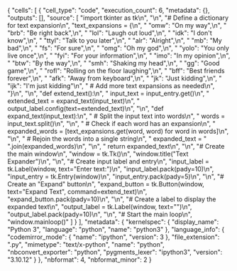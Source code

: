 {
 "cells": [
  {
   "cell_type": "code",
   "execution_count": 6,
   "metadata": {},
   "outputs": [],
   "source": [
    "import tkinter as tk\n",
    "\n",
    "# Define a dictionary for text expansion\n",
    "text_expansions = {\n",
    "    \"omw\": \"On my way\",\n",
    "    \"brb\": \"Be right back\",\n",
    "    \"lol\": \"Laugh out loud\",\n",
    "    \"idk\": \"I don't know\",\n",
    "    \"ttyl\": \"Talk to you later\",\n",
    "    \"alr\": \"Alright\",\n",
    "    \"mb\": \"My bad\",\n",
    "    \"fs\": \"For sure\",\n",
    "    \"omg\": \"Oh my god\",\n",
    "    \"yolo\": \"You only live once\",\n",
    "    \"fyi\": \"For your information\",\n",
    "    \"imo\": \"In my opinion\",\n",
    "    \"btw\": \"By the way\",\n",
    "    \"smh\": \"Shaking my head\",\n",
    "    \"gg\": \"Good game\",\n",
    "    \"rofl\": \"Rolling on the floor laughing\",\n",
    "    \"bff\": \"Best friends forever\",\n",
    "    \"afk\": \"Away from keyboard\",\n",
    "    \"jk\": \"Just kidding\",\n",
    "    \"ijk\": \"I'm just kidding\"\n",
    "    # Add more text expansions as needed\n",
    "}\n",
    "\n",
    "def extend_text():\n",
    "    input_text = input_entry.get()\n",
    "    extended_text = expand_text(input_text)\n",
    "    output_label.config(text=extended_text)\n",
    "\n",
    "def expand_text(input_text):\n",
    "    # Split the input text into words\n",
    "    words = input_text.split()\n",
    "\n",
    "    # Check if each word has an expansion\n",
    "    expanded_words = [text_expansions.get(word, word) for word in words]\n",
    "\n",
    "    # Rejoin the words into a single string\n",
    "    expanded_text = \" \".join(expanded_words)\n",
    "\n",
    "    return expanded_text\n",
    "\n",
    "# Create the main window\n",
    "window = tk.Tk()\n",
    "window.title(\"Text Expander\")\n",
    "\n",
    "# Create input label and entry\n",
    "input_label = tk.Label(window, text=\"Enter text:\")\n",
    "input_label.pack(pady=10)\n",
    "input_entry = tk.Entry(window)\n",
    "input_entry.pack(pady=5)\n",
    "\n",
    "# Create an \"Expand\" button\n",
    "expand_button = tk.Button(window, text=\"Expand Text\", command=extend_text)\n",
    "expand_button.pack(pady=10)\n",
    "\n",
    "# Create a label to display the expanded text\n",
    "output_label = tk.Label(window, text=\"\")\n",
    "output_label.pack(pady=10)\n",
    "\n",
    "# Start the main loop\n",
    "window.mainloop()"
   ]
  }
 ],
 "metadata": {
  "kernelspec": {
   "display_name": "Python 3",
   "language": "python",
   "name": "python3"
  },
  "language_info": {
   "codemirror_mode": {
    "name": "ipython",
    "version": 3
   },
   "file_extension": ".py",
   "mimetype": "text/x-python",
   "name": "python",
   "nbconvert_exporter": "python",
   "pygments_lexer": "ipython3",
   "version": "3.10.12"
  }
 },
 "nbformat": 4,
 "nbformat_minor": 2
}
